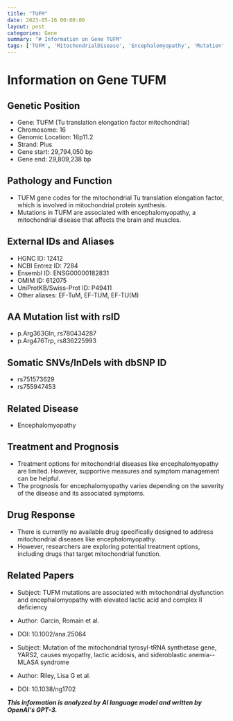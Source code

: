 ```yaml
---
title: "TUFM"
date: 2023-05-16 00:00:00
layout: post
categories: Gene
summary: "# Information on Gene TUFM"
tags: ['TUFM', 'MitochondrialDisease', 'Encephalomyopathy', 'Mutation', 'ProteinSynthesis', 'SupportiveCare', 'DrugResearch', 'MLASASyndrome']
---
```


# Information on Gene TUFM

## Genetic Position
- Gene: TUFM (Tu translation elongation factor mitochondrial)
- Chromosome: 16
- Genomic Location: 16p11.2
- Strand: Plus
- Gene start: 29,794,050 bp
- Gene end: 29,809,238 bp

## Pathology and Function
- TUFM gene codes for the mitochondrial Tu translation elongation factor, which is involved in mitochondrial protein synthesis.
- Mutations in TUFM are associated with encephalomyopathy, a mitochondrial disease that affects the brain and muscles.

## External IDs and Aliases
- HGNC ID: 12412
- NCBI Entrez ID: 7284
- Ensembl ID: ENSG00000182831
- OMIM ID: 612075
- UniProtKB/Swiss-Prot ID: P49411
- Other aliases: EF-TuM, EF-TUM, EF-TU(M)

## AA Mutation list with rsID
- p.Arg363Gln, rs780434287
- p.Arg476Trp, rs836225993

## Somatic SNVs/InDels with dbSNP ID
- rs751573629
- rs755947453

## Related Disease
- Encephalomyopathy

## Treatment and Prognosis
- Treatment options for mitochondrial diseases like encephalomyopathy are limited. However, supportive measures and symptom management can be helpful.
- The prognosis for encephalomyopathy varies depending on the severity of the disease and its associated symptoms.

## Drug Response
- There is currently no available drug specifically designed to address mitochondrial diseases like encephalomyopathy.
- However, researchers are exploring potential treatment options, including drugs that target mitochondrial function.

## Related Papers
- Subject: TUFM mutations are associated with mitochondrial dysfunction and encephalomyopathy with elevated lactic acid and complex II deficiency
- Author: Garcin, Romain et al. 
- DOI: 10.1002/ana.25064

- Subject: Mutation of the mitochondrial tyrosyl-tRNA synthetase gene, YARS2, causes myopathy, lactic acidosis, and sideroblastic anemia--MLASA syndrome
- Author: Riley, Lisa G et al. 
- DOI: 10.1038/ng1702

**_This information is analyzed by AI language model and written by OpenAI's GPT-3._**